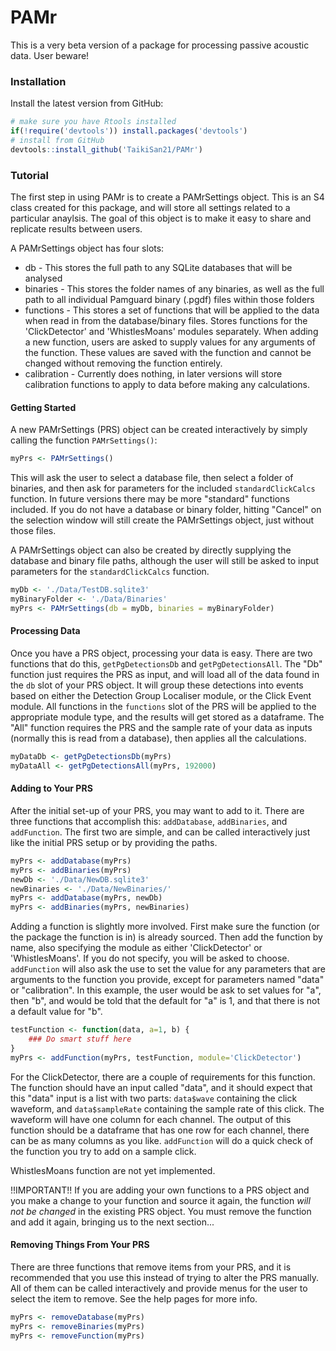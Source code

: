 # PAMr

This is a very beta version of a package for processing passive acoustic data.
User beware!

### Installation

Install the latest version from GitHub:

```r
# make sure you have Rtools installed
if(!require('devtools')) install.packages('devtools')
# install from GitHub
devtools::install_github('TaikiSan21/PAMr')
```

### Tutorial

The first step in using PAMr is to create a PAMrSettings object. This is an
S4 class created for this package, and will store all settings related to a
particular anaylsis. The goal of this object is to make it easy to share and
replicate results between users. 

A PAMrSettings object has four slots:

* db - This stores the full path to any SQLite databases that will be analysed
* binaries - This stores the folder names of any binaries, as well as the full
path to all individual Pamguard binary (.pgdf) files within those folders
* functions - This stores a set of functions that will be applied to the data 
when read in from the database/binary files. Stores functions for the 
'ClickDetector' and 'WhistlesMoans' modules separately. When adding a new 
function, users are asked to supply values for any arguments of the function.
These values are saved with the function and cannot be changed without removing
the function entirely. 
* calibration - Currently does nothing, in later versions will store calibration
functions to apply to data before making any calculations.

#### Getting Started 

A new PAMrSettings (PRS) object can be created interactively by simply calling the
function `PAMrSettings()`:

```r
myPrs <- PAMrSettings()
```

This will ask the user to select a database file, then select a folder of binaries,
and then ask for parameters for the included `standardClickCalcs` function. In
future versions there may be more "standard" functions included. If you do not
have a database or binary folder, hitting "Cancel" on the selection window will
still create the PAMrSettings object, just without those files.

A PAMrSettings object can also be created by directly supplying the database and binary
file paths, although the user will still be asked to input parameters for the 
`standardClickCalcs` function.

```r
myDb <- './Data/TestDB.sqlite3'
myBinaryFolder <- './Data/Binaries'
myPrs <- PAMrSettings(db = myDb, binaries = myBinaryFolder)
```

#### Processing Data

Once you have a PRS object, processing your data is easy. There are two
functions that do this, `getPgDetectionsDb` and `getPgDetectionsAll`. The "Db"
function just requires the PRS as input, and will load all of the data found
in the `db` slot of your PRS object. It will group these detections into events
based on either the Detection Group Localiser module, or the Click Event module.
All functions in the `functions` slot of the PRS will be applied to the appropriate
module type, and the results will get stored as a dataframe. The "All" function
requires the PRS and the sample rate of your data as inputs (normally this is read
from a database), then applies all the calculations.

```r
myDataDb <- getPgDetectionsDb(myPrs)
myDataAll <- getPgDetectionsAll(myPrs, 192000)
```

#### Adding to Your PRS

After the initial set-up of your PRS, you may want to add to it. There are 
three functions that accomplish this: `addDatabase`, `addBinaries`, and
`addFunction`. The first two are simple, and can be called interactively
just like the initial PRS setup or by providing the paths.

```r
myPrs <- addDatabase(myPrs)
myPrs <- addBinaries(myPrs)
newDb <- './Data/NewDB.sqlite3'
newBinaries <- './Data/NewBinaries/'
myPrs <- addDatabase(myPrs, newDb)
myPrs <- addBinaries(myPrs, newBinaries)
```

Adding a function is slightly more involved. First make sure the function (or
the package the function is in) is already sourced. Then add the function by
name, also specifying the module as either 'ClickDetector' or 'WhistlesMoans'.
If you do not specify, you will be asked to choose. `addFunction` will also
ask the use to set the value for any parameters that are arguments to the
function you provide, except for parameters named "data" or "calibration".
In this example, the user would be ask to set values for "a", then "b", and
would be told that the default for "a" is 1, and that there is not a default
value for "b".

```r
testFunction <- function(data, a=1, b) {
    ### Do smart stuff here
}
myPrs <- addFunction(myPrs, testFunction, module='ClickDetector')    
```

For the ClickDetector, there are a couple of requirements for this function. 
The function should have an input called "data", and it should expect that 
this "data" input is a list with two parts: `data$wave` containing the click 
waveform, and `data$sampleRate` containing the sample rate of this click. The
waveform will have one column for each channel. The output of this function
should be a dataframe that has one row for each channel, there can be as many 
columns as you like. `addFunction` will do a quick check of the function you
try to add on a sample click.

WhistlesMoans function are not yet implemented.

!!IMPORTANT!! If you are adding your own functions to a PRS object and you make
a change to your function and source it again, the function *will not be changed*
in the existing PRS object. You must remove the function and add it again, bringing
us to the next section...

#### Removing Things From Your PRS

There are three functions that remove items from your PRS, and it is recommended
that you use this instead of trying to alter the PRS manually. All of them can
be called interactively and provide menus for the user to select the item to 
remove. See the help pages for more info.

```r
myPrs <- removeDatabase(myPrs)
myPrs <- removeBinaries(myPrs)
myPrs <- removeFunction(myPrs)
```

